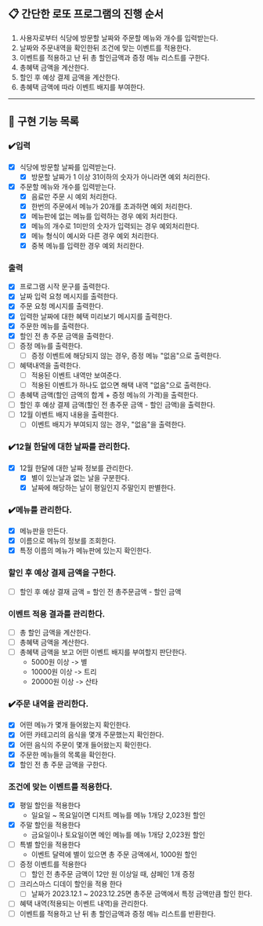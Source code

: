## 📋 간단한 로또 프로그램의 진행 순서

1. 사용자로부터 식당에 방문할 날짜와 주문할 메뉴와 개수를 입력받는다.
2. 날짜와 주문내역을 확인한뒤 조건에 맞는 이벤트를 적용한다.
3. 이벤트를 적용하고 난 뒤 총 할인금액과 증정 메뉴 리스트를 구한다.
4. 총혜택 금액을 계산한다.
5. 할인 후 예상 결제 금액을 계산한다.
5. 총혜택 금액에 따라 이벤트 배지를 부여한다.

* * *

## 📝 구현 기능 목록

### ✔️입력

- [x] 식당에 방문할 날짜를 입력받는다.
    - [x] 방문할 날짜가 1 이상 31이하의 숫자가 아니라면 예외 처리한다.
- [x] 주문할 메뉴와 개수를 입력받는다.
    - [x] 음료만 주문 시 예외 처리한다.
    - [x] 한번의 주문에서 메뉴가 20개를 초과하면 예외 처리한다.
    - [x] 메뉴판에 없는 메뉴를 입력하는 경우 예외 처리한다.
    - [x] 메뉴의 개수로 1미만의 숫자가 입력되는 경우 예외처리한다.
    - [x] 메뉴 형식이 예시와 다른 경우 예외 처리한다.
    - [x] 중복 메뉴를 입력한 경우 예외 처리한다.

### 출력
- [x] 프로그램 시작 문구를 출력한다.
- [x] 날짜 입력 요청 메시지를 출력한다.
- [x] 주문 요청 메시지를 출력한다.
- [x] 입력한 날짜에 대한 혜택 미리보기 메시지를 출력한다.
- [x] 주문한 메뉴를 출력한다.
- [x] 할인 전 총 주문 금액을 출력한다.
- [ ] 증정 메뉴를 출력한다.
    - [ ] 증정 이벤트에 해당되지 않는 경우, 증정 메뉴 "없음"으로 출력한다.
- [ ] 혜택내역을 출력한다.
    - [ ] 적용된 이벤트 내역만 보여준다.
    - [ ] 적용된 이벤트가 하나도 없으면 해택 내역 "없음"으로 출력한다.
- [ ] 총혜택 금액(할인 금액의 합계 + 증정 메뉴의 가격)을 출력한다.
- [ ] 할인 후 예상 결제 금액(할인 전 총주문 금액 - 할인 금액)을 출력한다.
- [ ] 12월 이벤트 배지 내용을 출력한다.
    - [ ] 이벤트 배지가 부여되지 않는 경우, "없음"을 출력한다.

### ✔️12월 한달에 대한 날짜를 관리한다.

- [x] 12월 한달에 대한 날짜 정보를 관리한다.
    - [x] 별이 있는날과 없는 날을 구분한다.
    - [x] 날짜에 해당하는 날이 평일인지 주말인지 판별한다.

### ✔️메뉴를 관리한다.

- [x] 메뉴판을 만든다.
- [x] 이름으로 메뉴의 정보를 조회한다.
- [x] 특정 이름의 메뉴가 메뉴판에 있는지 확인한다.

### 할인 후 예상 결제 금액을 구한다.

- [ ] 할인 후 예상 결재 금액 = 할인 전 총주문금액 - 할인 금액

### 이벤트 적용 결과를 관리한다.

- [ ] 총 할인 금액을 계산한다.
- [ ] 총혜택 금액을 계산한다.
- [ ] 총혜택 금액을 보고 어떤 이벤트 배지를 부여할지 판단한다.
    - 5000원 이상 -> 별
    - 10000원 이상 -> 트리
    - 20000원 이상 -> 산타

### ✔️주문 내역을 관리한다.

- [x] 어떤 메뉴가 몇개 들어왔는지 확인한다.
- [x] 어떤 카테고리의 음식을 몇개 주문했는지 확인한다.
- [x] 어떤 음식의 주문이 몇개 들어왔는지 확인한다.
- [x] 주문한 메뉴들의 목록을 확인한다.
- [x] 할인 전 총 주문 금액을 구한다.

### 조건에 맞는 이벤트를 적용한다.

- [x] 평일 할인을 적용한다
    - 일요일 ~ 목요일이면 디저트 메뉴를 메뉴 1개당 2,023원 할인
- [x] 주말 할인을 적용한다
    - 금요일이나 토요일이면 메인 메뉴를 메뉴 1개당 2,023원 할인
- [ ] 특별 할인을 적용한다
    - 이벤트 달력에 별이 있으면 총 주문 금액에서, 1000원 할인
- [ ] 증정 이벤트를 적용한다
    - [ ] 할인 전 총주문 금액이 12만 원 이상일 때, 샴페인 1개 증정
- [ ] 크리스마스 디데이 할인을 적용 한다
    -[ ] 날짜가 2023.12.1 ~ 2023.12.25면 총주문 금액에서 특정 금액만큼 할인 한다.
- [ ] 혜택 내역(적용되는 이벤트 내역)을 관리한다.
- [ ] 이벤트를 적용하고 난 뒤 총 할인금액과 증정 메뉴 리스트를 반환한다.
